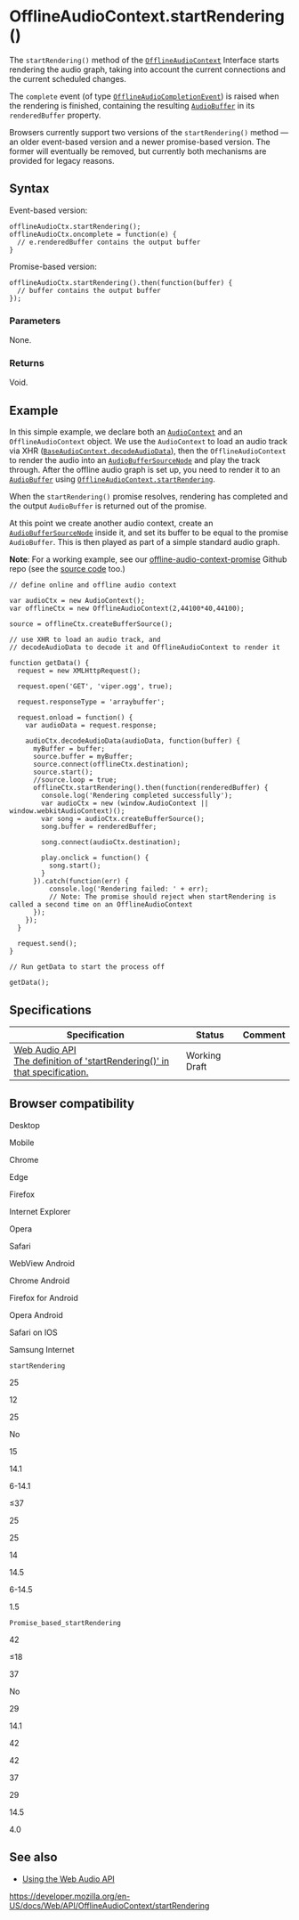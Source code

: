 OfflineAudioContext.startRendering()
====================================

The `startRendering()` method of the [`OfflineAudioContext`](../offlineaudiocontext) Interface starts rendering the audio graph, taking into account the current connections and the current scheduled changes.

The `complete` event (of type [`OfflineAudioCompletionEvent`](../offlineaudiocompletionevent)) is raised when the rendering is finished, containing the resulting [`AudioBuffer`](../audiobuffer) in its `renderedBuffer` property.

Browsers currently support two versions of the `startRendering()` method — an older event-based version and a newer promise-based version. The former will eventually be removed, but currently both mechanisms are provided for legacy reasons.

Syntax
------

Event-based version:

    offlineAudioCtx.startRendering();
    offlineAudioCtx.oncomplete = function(e) {
      // e.renderedBuffer contains the output buffer
    }

Promise-based version:

    offlineAudioCtx.startRendering().then(function(buffer) {
      // buffer contains the output buffer
    });

### Parameters

None.

### Returns

Void.

Example
-------

In this simple example, we declare both an [`AudioContext`](../audiocontext) and an `OfflineAudioContext` object. We use the `AudioContext` to load an audio track via XHR ([`BaseAudioContext.decodeAudioData`](../baseaudiocontext/decodeaudiodata)), then the `OfflineAudioContext` to render the audio into an [`AudioBufferSourceNode`](../audiobuffersourcenode) and play the track through. After the offline audio graph is set up, you need to render it to an [`AudioBuffer`](../audiobuffer) using [`OfflineAudioContext.startRendering`](startrendering).

When the `startRendering()` promise resolves, rendering has completed and the output `AudioBuffer` is returned out of the promise.

At this point we create another audio context, create an [`AudioBufferSourceNode`](../audiobuffersourcenode) inside it, and set its buffer to be equal to the promise `AudioBuffer`. This is then played as part of a simple standard audio graph.

**Note**: For a working example, see our [offline-audio-context-promise](https://mdn.github.io/webaudio-examples/offline-audio-context-promise/) Github repo (see the [source code](https://github.com/mdn/webaudio-examples) too.)

    // define online and offline audio context

    var audioCtx = new AudioContext();
    var offlineCtx = new OfflineAudioContext(2,44100*40,44100);

    source = offlineCtx.createBufferSource();

    // use XHR to load an audio track, and
    // decodeAudioData to decode it and OfflineAudioContext to render it

    function getData() {
      request = new XMLHttpRequest();

      request.open('GET', 'viper.ogg', true);

      request.responseType = 'arraybuffer';

      request.onload = function() {
        var audioData = request.response;

        audioCtx.decodeAudioData(audioData, function(buffer) {
          myBuffer = buffer;
          source.buffer = myBuffer;
          source.connect(offlineCtx.destination);
          source.start();
          //source.loop = true;
          offlineCtx.startRendering().then(function(renderedBuffer) {
            console.log('Rendering completed successfully');
            var audioCtx = new (window.AudioContext || window.webkitAudioContext)();
            var song = audioCtx.createBufferSource();
            song.buffer = renderedBuffer;

            song.connect(audioCtx.destination);

            play.onclick = function() {
              song.start();
            }
          }).catch(function(err) {
              console.log('Rendering failed: ' + err);
              // Note: The promise should reject when startRendering is called a second time on an OfflineAudioContext
          });
        });
      }

      request.send();
    }

    // Run getData to start the process off

    getData();

Specifications
--------------

<table><thead><tr class="header"><th>Specification</th><th>Status</th><th>Comment</th></tr></thead><tbody><tr class="odd"><td><a href="https://webaudio.github.io/web-audio-api/#dom-offlineaudiocontext-startrendering">Web Audio API<br />
<span class="small">The definition of 'startRendering()' in that specification.</span></a></td><td><span class="spec-wd">Working Draft</span></td><td></td></tr></tbody></table>

Browser compatibility
---------------------

Desktop

Mobile

Chrome

Edge

Firefox

Internet Explorer

Opera

Safari

WebView Android

Chrome Android

Firefox for Android

Opera Android

Safari on IOS

Samsung Internet

`startRendering`

25

12

25

No

15

14.1

6-14.1

≤37

25

25

14

14.5

6-14.5

1.5

`Promise_based_startRendering`

42

≤18

37

No

29

14.1

42

42

37

29

14.5

4.0

See also
--------

-   [Using the Web Audio API](../web_audio_api/using_web_audio_api)

<a href="https://developer.mozilla.org/en-US/docs/Web/API/OfflineAudioContext/startRendering" class="_attribution-link">https://developer.mozilla.org/en-US/docs/Web/API/OfflineAudioContext/startRendering</a>
